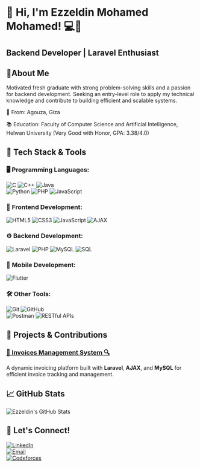 # 👋 Hi, I'm Ezzeldin Mohamed Mohamed! 💻🚀

## Backend Developer | Laravel Enthusiast 

## 🌟About Me

Motivated fresh graduate with strong problem-solving skills and a passion for backend development. Seeking 
an entry-level role to apply my technical knowledge and contribute to building efficient and scalable systems.

📍 From: Agouza, Giza

📚 Education: Faculty of Computer Science and Artificial Intelligence, Helwan University (Very Good with Honor, GPA: 3.38/4.0)

## 🚀 Tech Stack & Tools  

### 🖥️ **Programming Languages:**  
![C](https://img.shields.io/badge/-C-blue?style=flat&logo=c)  ![C++](https://img.shields.io/badge/-C++-00599C?style=flat&logo=c%2B%2B)  ![Java](https://img.shields.io/badge/-Java-red?style=flat&logo=openjdk)  
![Python](https://img.shields.io/badge/-Python-3776AB?style=flat&logo=python)  ![PHP](https://img.shields.io/badge/-PHP-777BB4?style=flat&logo=php)  ![JavaScript](https://img.shields.io/badge/-JavaScript-F7DF1E?style=flat&logo=javascript&logoColor=black)  

### 🎨 **Frontend Development:**  
![HTML5](https://img.shields.io/badge/-HTML5-E34F26?style=flat&logo=html5&logoColor=white)  ![CSS3](https://img.shields.io/badge/-CSS3-1572B6?style=flat&logo=css3)  ![JavaScript](https://img.shields.io/badge/-JavaScript-F7DF1E?style=flat&logo=javascript)  ![AJAX](https://img.shields.io/badge/-AJAX-0078D7?style=flat)  

### ⚙️ **Backend Development:**  
![Laravel](https://img.shields.io/badge/-Laravel-FF2D20?style=flat&logo=laravel&logoColor=white)  ![PHP](https://img.shields.io/badge/-PHP-777BB4?style=flat&logo=php)  ![MySQL](https://img.shields.io/badge/-MySQL-4479A1?style=flat&logo=mysql&logoColor=white) ![SQL](https://img.shields.io/badge/-SQL-4479A1?style=flat&logo=sqlite&logoColor=white)


### 📱 **Mobile Development:**  
![Flutter](https://img.shields.io/badge/-Flutter-02569B?style=flat&logo=flutter)  


### 🛠 **Other Tools:**  
![Git](https://img.shields.io/badge/-Git-F05032?style=flat&logo=git&logoColor=white)  ![GitHub](https://img.shields.io/badge/-GitHub-181717?style=flat&logo=github)  
![Postman](https://img.shields.io/badge/-Postman-FF6C37?style=flat&logo=postman)  ![RESTful APIs](https://img.shields.io/badge/-REST-02569B?style=flat)  


## 📌 Projects & Contributions  

### [💼 Invoices Management System 🔍](https://github.com/Ezz24Mohamed/Invoices-laraval-project)  
A dynamic invoicing platform built with **Laravel**, **AJAX**, and **MySQL** for efficient invoice tracking and management.  

## 📈 GitHub Stats  
![Ezzeldin's GitHub Stats](https://github-readme-stats.vercel.app/api?username=Ezz24Mohamed&show_icons=true&theme=radical)


## 🔗 Let's Connect!  


[![LinkedIn](https://img.shields.io/badge/-LinkedIn-0077B5?style=flat&logo=linkedin&logoColor=white)](https://www.linkedin.com/in/ezz-eldin-mohamed-70b154219/)  
[![Email](https://img.shields.io/badge/-Email-D14836?style=flat&logo=gmail&logoColor=white)](mailto:ezzeldinmohamed025@gmail.com)  
[![Codeforces](https://img.shields.io/badge/-Codeforces-1F8ACB?style=flat&logo=codeforces&logoColor=white)](https://codeforces.com/profile/zizo_mohamed_24)  






